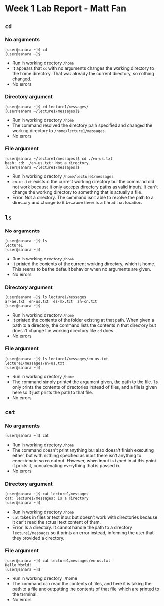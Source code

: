 # Week 1 Lab Report - Matt Fan

## `cd`
### No arguments
```
[user@sahara ~]$ cd
[user@sahara ~]$ 
```
- Run in working directory `/home`
- It appears that `cd` with no arguments changes the working directory to the home directory. That was already the current directory, so nothing changed.
- No errors

### Directory argument
```
[user@sahara ~]$ cd lecture1/messages/
[user@sahara ~/lecture1/messages]$ 
```
- Run in working directory `/home`
- The command resolved the directory path specified and changed the working directory to `/home/lecture1/messages`.
- No errors

### File argument
```
[user@sahara ~/lecture1/messages]$ cd ./en-us.txt
bash: cd: ./en-us.txt: Not a directory
[user@sahara ~/lecture1/messages]$
```
- Run in working directory `/home/lecture1/messages`
- `en-us.txt` exists in the current working directory but the command did not work because it only accepts directory paths as valid inputs. It can't change the working directory to something that is actually a file.
- Error: Not a directory. The command isn't able to resolve the path to a directory and change to it because there is a file at that location.

## `ls`
### No arguments
```
[user@sahara ~]$ ls
lecture1
[user@sahara ~]$ 
```
- Run in working directory `/home`
- It printed the contents of the current working directory, which is home. This seems to be the default behavior when no arguments are given.
- No errors

### Directory argument
```
[user@sahara ~]$ ls lecture1/messages
ar-ae.txt  en-us.txt  es-mx.txt  zh-cn.txt
[user@sahara ~]$ 
```
- Run in working directory `/home`
- It printed the contents of the folder existing at that path. When given a path to a directory, the command lists the contents in that directory but doesn't change the working directory like `cd` does.
- No errors

### File argument
```
[user@sahara ~]$ ls lecture1/messages/en-us.txt
lecture1/messages/en-us.txt
[user@sahara ~]$ 
```
- Run in working directory `/home`
- The command simply printed the argument given, the path to the file. `ls` only prints the contents of directories instead of files, and a file is given here so it just prints the path to that file.
- No errors

## `cat`
### No arguments
```
[user@sahara ~]$ cat

```
- Run in working directory `/home`
- The command doesn't print anything but also doesn't finish executing either, but with nothing specified as input there isn't anything to concatenate so no output. However, when input is typed in at this point it prints it, concatenating everything that is passed in.
- No errors

### Directory argument
```
[user@sahara ~]$ cat lecture1/messages
cat: lecture1/messages: Is a directory
[user@sahara ~]$ 
```
- Run in working directory `/home`
- `cat` takes in files or text input but doesn't work with directories because it can't read the actual text content of them.
- Error: Is a directory. It cannot handle the path to a directory `lecture1/messages` so it prints an error instead, informing the user that they provided a directory.

### File argument
```
[user@sahara ~]$ cat lecture1/messages/en-us.txt
Hello World!
[user@sahara ~]$ 
```
- Run in working directory `/home
- The command can read the contents of files, and here it is taking the path to a file and outputting the contents of that file, which are printed to the terminal.
- No errors
